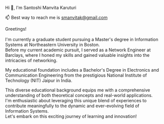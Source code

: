 Hi 👋, I'm Santoshi Manvita Karuturi

📫 Best way to reach me is smanvitak@gmail.com

Greetings! <br><br>
I'm currently a graduate student pursuing a Master's degree in Information Systems at Northeastern University in Boston. <br>
Before my current academic pursuit, I served as a Network Engineer at Barclays, where I honed my skills and gained valuable insights into the intricacies of networking.<br>

My educational foundation includes a Bachelor's Degree in Electronics and Communication Engineering from the prestigious National Institute of Technology (NIT) Jaipur in India.<br>

This diverse educational background equips me with a comprehensive understanding of both theoretical concepts and real-world applications. <br>
I'm enthusiastic about leveraging this unique blend of experiences to contribute meaningfully to the dynamic and ever-evolving field of Information Systems. <br>
Let's embark on this exciting journey of learning and innovation!

<!---
smank7/smank7 is a ✨ special ✨ repository because its `README.md` (this file) appears on your GitHub profile.
You can click the Preview link to take a look at your changes.
--->
